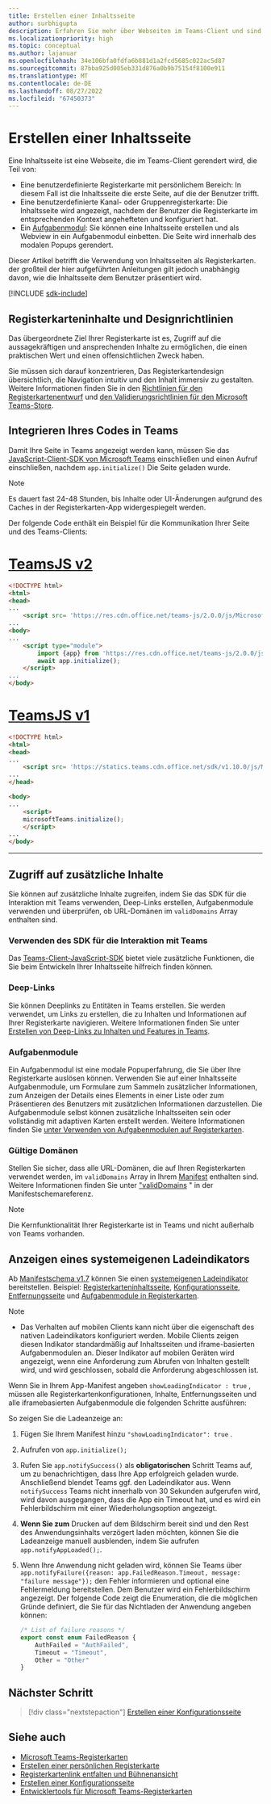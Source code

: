 ```yaml
---
title: Erstellen einer Inhaltsseite
author: surbhigupta
description: Erfahren Sie mehr über Webseiten im Teams-Client und sind Teil der benutzerdefinierten Registerkarte "Persönlich", "Kanal" oder "Gruppe". Erstellen Sie die Inhaltsseite, und betten Sie sie als Webview in das Aufgabenmodul ein.
ms.localizationpriority: high
ms.topic: conceptual
ms.author: lajanuar
ms.openlocfilehash: 34e106bfa0fdfa6b881d1a2fcd5685c022ac5d87
ms.sourcegitcommit: 87bba925d005eb331d876a0b9b75154f8100e911
ms.translationtype: MT
ms.contentlocale: de-DE
ms.lasthandoff: 08/27/2022
ms.locfileid: "67450373"
---
```

# <a name="create-a-content-page"></a>Erstellen einer Inhaltsseite

Eine Inhaltsseite ist eine Webseite, die im Teams-Client gerendert wird, die Teil von:

* Eine benutzerdefinierte Registerkarte mit persönlichem Bereich: In diesem Fall ist die Inhaltsseite die erste Seite, auf die der Benutzer trifft.
* Eine benutzerdefinierte Kanal- oder Gruppenregisterkarte: Die Inhaltsseite wird angezeigt, nachdem der Benutzer die Registerkarte im entsprechenden Kontext angehefteten und konfiguriert hat.
* Ein [Aufgabenmodul](~/task-modules-and-cards/what-are-task-modules.md): Sie können eine Inhaltsseite erstellen und als Webview in ein Aufgabenmodul einbetten. Die Seite wird innerhalb des modalen Popups gerendert.

Dieser Artikel betrifft die Verwendung von Inhaltsseiten als Registerkarten. der großteil der hier aufgeführten Anleitungen gilt jedoch unabhängig davon, wie die Inhaltsseite dem Benutzer präsentiert wird.

[!INCLUDE [sdk-include](~/includes/sdk-include.md)]

## <a name="tab-content-and-design-guidelines"></a>Registerkarteninhalte und Designrichtlinien

Das übergeordnete Ziel Ihrer Registerkarte ist es, Zugriff auf die aussagekräftigen und ansprechenden Inhalte zu ermöglichen, die einen praktischen Wert und einen offensichtlichen Zweck haben.

Sie müssen sich darauf konzentrieren, Das Registerkartendesign übersichtlich, die Navigation intuitiv und den Inhalt immersiv zu gestalten. Weitere Informationen finden Sie in den [Richtlinien für den Registerkartenentwurf](~/tabs/design/tabs.md) und [den Validierungsrichtlinien für den Microsoft Teams-Store](~/concepts/deploy-and-publish/appsource/prepare/teams-store-validation-guidelines.md).

## <a name="integrate-your-code-with-teams"></a>Integrieren Ihres Codes in Teams

Damit Ihre Seite in Teams angezeigt werden kann, müssen Sie das [JavaScript-Client-SDK von Microsoft Teams](/javascript/api/overview/msteams-client?view=msteams-client-js-latest&preserve-view=true) einschließen und einen Aufruf einschließen, nachdem `app.initialize()` Die Seite geladen wurde.

> [!NOTE]
> Es dauert fast 24-48 Stunden, bis Inhalte oder UI-Änderungen aufgrund des Caches in der Registerkarten-App widergespiegelt werden.

Der folgende Code enthält ein Beispiel für die Kommunikation Ihrer Seite und des Teams-Clients:

# <a name="teamsjs-v2"></a>[TeamsJS v2](#tab/teamsjs-v2)

```html
<!DOCTYPE html>
<html>
<head>
...
    <script src= 'https://res.cdn.office.net/teams-js/2.0.0/js/MicrosoftTeams.min.js'></script>
...
<body>
...
    <script type="module">
        import {app} from 'https://res.cdn.office.net/teams-js/2.0.0/js/MicrosoftTeams.min.js';
        await app.initialize();
    </script>
...
</body>
```

# <a name="teamsjs-v1"></a>[TeamsJS v1](#tab/teamsjs-v1)

```html
<!DOCTYPE html>
<html>
<head>
...
    <script src= 'https://statics.teams.cdn.office.net/sdk/v1.10.0/js/MicrosoftTeams.min.js'></script>
...
</head>

<body>
...
    <script>
    microsoftTeams.initialize();
    </script>
...
</body>
```

***

## <a name="access-additional-content"></a>Zugriff auf zusätzliche Inhalte

Sie können auf zusätzliche Inhalte zugreifen, indem Sie das SDK für die Interaktion mit Teams verwenden, Deep-Links erstellen, Aufgabenmodule verwenden und überprüfen, ob URL-Domänen im `validDomains` Array enthalten sind.

### <a name="use-the-sdk-to-interact-with-teams"></a>Verwenden des SDK für die Interaktion mit Teams

Das [Teams-Client-JavaScript-SDK](~/tabs/how-to/using-teams-client-sdk.md) bietet viele zusätzliche Funktionen, die Sie beim Entwickeln Ihrer Inhaltsseite hilfreich finden können.

### <a name="deep-links"></a>Deep-Links

Sie können Deeplinks zu Entitäten in Teams erstellen. Sie werden verwendet, um Links zu erstellen, die zu Inhalten und Informationen auf Ihrer Registerkarte navigieren. Weitere Informationen finden Sie unter [Erstellen von Deep-Links zu Inhalten und Features in Teams](~/concepts/build-and-test/deep-links.md).

### <a name="task-modules"></a>Aufgabenmodule

Ein Aufgabenmodul ist eine modale Popuperfahrung, die Sie über Ihre Registerkarte auslösen können. Verwenden Sie auf einer Inhaltsseite Aufgabenmodule, um Formulare zum Sammeln zusätzlicher Informationen, zum Anzeigen der Details eines Elements in einer Liste oder zum Präsentieren des Benutzers mit zusätzlichen Informationen darzustellen. Die Aufgabenmodule selbst können zusätzliche Inhaltsseiten sein oder vollständig mit adaptiven Karten erstellt werden. Weitere Informationen finden Sie [unter Verwenden von Aufgabenmodulen auf Registerkarten](~/task-modules-and-cards/task-modules/task-modules-tabs.md).

### <a name="valid-domains"></a>Gültige Domänen

Stellen Sie sicher, dass alle URL-Domänen, die auf Ihren Registerkarten verwendet werden, im `validDomains` Array in Ihrem [Manifest](~/concepts/build-and-test/apps-package.md) enthalten sind. Weitere Informationen finden Sie unter ["validDomains](~/resources/schema/manifest-schema.md#validdomains) " in der Manifestschemareferenz.

> [!NOTE]
> Die Kernfunktionalität Ihrer Registerkarte ist in Teams und nicht außerhalb von Teams vorhanden.

## <a name="show-a-native-loading-indicator"></a>Anzeigen eines systemeigenen Ladeindikators

Ab [Manifestschema v1.7](../../../resources/schema/manifest-schema.md) können Sie einen [systemeigenen Ladeindikator](../../../resources/schema/manifest-schema.md#showloadingindicator) bereitstellen. Beispiel: [Registerkarteninhaltsseite](#integrate-your-code-with-teams), [Konfigurationsseite](configuration-page.md), [Entfernungsseite](removal-page.md) und [Aufgabenmodule in Registerkarten](../../../task-modules-and-cards/task-modules/task-modules-tabs.md).

> [!NOTE]
>
> * Das Verhalten auf mobilen Clients kann nicht über die eigenschaft des nativen Ladeindikators konfiguriert werden. Mobile Clients zeigen diesen Indikator standardmäßig auf Inhaltsseiten und iframe-basierten Aufgabenmodulen an. Dieser Indikator auf mobilen Geräten wird angezeigt, wenn eine Anforderung zum Abrufen von Inhalten gestellt wird, und wird geschlossen, sobald die Anforderung abgeschlossen ist.

Wenn Sie in Ihrem App-Manifest angeben `showLoadingIndicator : true`  , müssen alle Registerkartenkonfigurationen, Inhalte, Entfernungsseiten und alle iframebasierten Aufgabenmodule die folgenden Schritte ausführen:

So zeigen Sie die Ladeanzeige an:

1. Fügen Sie Ihrem Manifest hinzu `"showLoadingIndicator": true` .
1. Aufrufen von `app.initialize();`
1. Rufen Sie `app.notifySuccess()` als **obligatorischen** Schritt Teams auf, um zu benachrichtigen, dass Ihre App erfolgreich geladen wurde. Anschließend blendet Teams ggf. den Ladeindikator aus. Wenn `notifySuccess`  Teams nicht innerhalb von 30 Sekunden aufgerufen wird, wird davon ausgegangen, dass die App ein Timeout hat, und es wird ein Fehlerbildschirm mit einer Wiederholungsoption angezeigt.
1. **Wenn Sie zum** Drucken auf dem Bildschirm bereit sind und den Rest des Anwendungsinhalts verzögert laden möchten, können Sie die Ladeanzeige manuell ausblenden, indem Sie aufrufen `app.notifyAppLoaded();`.
1. Wenn Ihre Anwendung nicht geladen wird, können Sie Teams über `app.notifyFailure({reason: app.FailedReason.Timeout, message: "failure message"});` den Fehler informieren und optional eine Fehlermeldung bereitstellen. Dem Benutzer wird ein Fehlerbildschirm angezeigt. Der folgende Code zeigt die Enumeration, die die möglichen Gründe definiert, die Sie für das Nichtladen der Anwendung angeben können:

    ```typescript
    /* List of failure reasons */
    export const enum FailedReason {
        AuthFailed = "AuthFailed",
        Timeout = "Timeout",
        Other = "Other"
    }
    ```

## <a name="next-step"></a>Nächster Schritt

> [!div class="nextstepaction"]
> [Erstellen einer Konfigurationsseite](~/tabs/how-to/create-tab-pages/configuration-page.md)

## <a name="see-also"></a>Siehe auch

* [Microsoft Teams-Registerkarten](~/tabs/what-are-tabs.md)
* [Erstellen einer persönlichen Registerkarte](~/tabs/how-to/create-personal-tab.md)
* [Registerkartenlink entfalten und Bühnenansicht](~/tabs/tabs-link-unfurling.md)
* [Erstellen einer Konfigurationsseite](~/tabs/how-to/create-tab-pages/configuration-page.md)
* [Entwicklertools für Microsoft Teams-Registerkarten](~/tabs/how-to/developer-tools.md)
